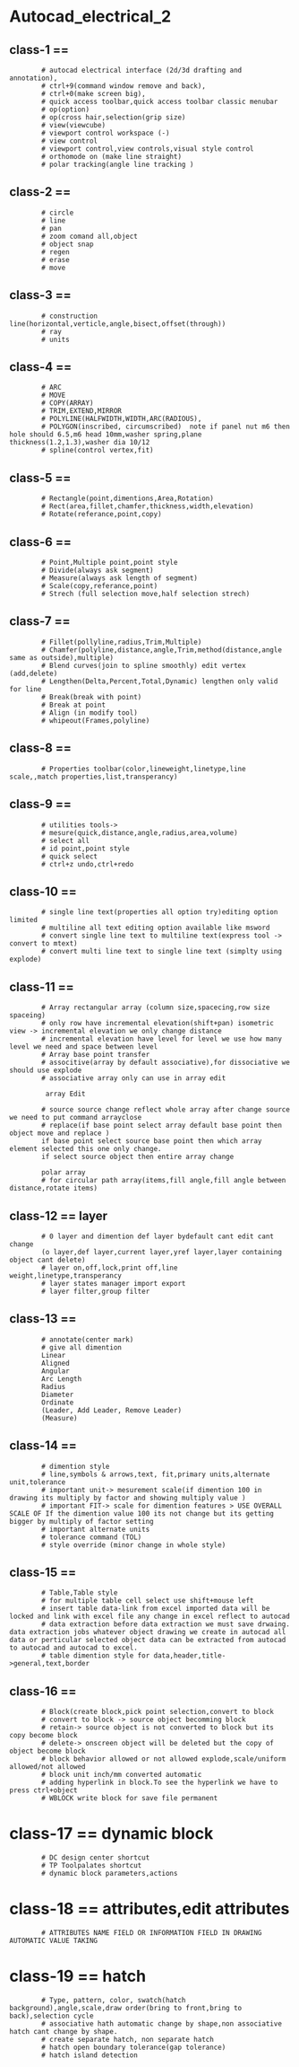 # Autocad_electrical_2
## class-1 == 
            # autocad electrical interface (2d/3d drafting and annotation),
            # ctrl+9(command window remove and back),
            # ctrl+0(make screen big),
            # quick access toolbar,quick access toolbar classic menubar
            # op(option)
            # op(cross hair,selection(grip size)
            # view(viewcube)
            # viewport control workspace (-) 
            # view control
            # viewport control,view controls,visual style control
            # orthomode on (make line straight)
            # polar tracking(angle line tracking )

## class-2 ==
            # circle
            # line
            # pan
            # zoom comand all,object
            # object snap
            # regen
            # erase
            # move
## class-3 == 
            # construction line(horizontal,verticle,angle,bisect,offset(through))
            # ray
            # units
## class-4 == 
            # ARC
            # MOVE 
            # COPY(ARRAY)
            # TRIM,EXTEND,MIRROR
            # POLYLINE(HALFWIDTH,WIDTH,ARC(RADIOUS),
            # POLYGON(inscribed, circumscribed)  note if panel nut m6 then hole should 6.5,m6 head 10mm,washer spring,plane thickness(1.2,1.3),washer dia 10/12
            # spline(control vertex,fit)
## class-5 ==
            # Rectangle(point,dimentions,Area,Rotation)
            # Rect(area,fillet,chamfer,thickness,width,elevation)
            # Rotate(referance,point,copy)
## class-6 ==
            # Point,Multiple point,point style
            # Divide(always ask segment)
            # Measure(always ask length of segment)
            # Scale(copy,referance,point)
            # Strech (full selection move,half selection strech)
## class-7 == 
            # Fillet(pollyline,radius,Trim,Multiple)
            # Chamfer(polyline,distance,angle,Trim,method(distance,angle same as outside),multiple)
            # Blend curves(join to spline smoothly) edit vertex (add,delete)
            # Lengthen(Delta,Percent,Total,Dynamic) lengthen only valid for line
            # Break(break with point)
            # Break at point
            # Align (in modify tool)
            # whipeout(Frames,polyline)
## class-8 ==
            # Properties toolbar(color,lineweight,linetype,line scale,,match properties,list,transperancy)
## class-9 == 
            # utilities tools-> 
            # mesure(quick,distance,angle,radius,area,volume)
            # select all
            # id point,point style
            # quick select
            # ctrl+z undo,ctrl+redo
## class-10 == 
            # single line text(properties all option try)editing option limited
            # multiline all text editing option available like msword 
            # convert single line text to multiline text(express tool -> convert to mtext)
            # convert multi line text to single line text (simplty using explode)
## class-11 == 
            # Array rectangular array (column size,spacecing,row size spaceing)
            # only row have incremental elevation(shift+pan) isometric view -> incremental elevation we only change distance
            # incremental elevation have level for level we use how many level we need and space between level
            # Array base point transfer
            # associtive(array by default associative),for dissociative we should use explode
            # associative array only can use in array edit 
            
             array Edit 
             
            # source source change reflect whole array after change source we need to put command arrayclose
            # replace(if base point select array default base point then object move and replace )  
            if base point select source base point then which array element selected this one only change.
            if select source object then entire array change

            polar array
            # for circular path array(items,fill angle,fill angle between distance,rotate items)
## class-12 == layer
            # 0 layer and dimention def layer bydefault cant edit cant change 
            (o layer,def layer,current layer,yref layer,layer containing object cant delete)
            # layer on,off,lock,print off,line weight,linetype,transperancy
            # layer states manager import export
            # layer filter,group filter
## class-13 == 
            # annotate(center mark)
            # give all dimention 
            Linear
            Aligned
            Angular 
            Arc Length 
            Radius
            Diameter
            Ordinate 
            (Leader, Add Leader, Remove Leader) 
            (Measure)
## class-14 == 
            # dimention style
            # line,symbols & arrows,text, fit,primary units,alternate unit,tolerance
            # important unit-> mesurement scale(if dimention 100 in drawing its multiply by factor and showing multiply value )
            # important FIT-> scale for dimention features > USE OVERALL SCALE OF If the dimention value 100 its not change but its getting bigger by multiply of factor setting
            # important alternate units
            # tolerance command (TOL)
            # style override (minor change in whole style)
## class-15 ==
            # Table,Table style
            # for multiple table cell select use shift+mouse left
            # insert table data-link from excel imported data will be locked and link with excel file any change in excel reflect to autocad 
            # data extraction before data extraction we must save drwaing. data extraction jobs whatever object drawing we create in autocad all data or perticular selected object data can be extracted from autocad to autocad and autocad to excel.
            # table dimention style for data,header,title->general,text,border
## class-16 == 
            # Block(create block,pick point selection,convert to block
            # convert to block -> source object becomming block
            # retain-> source object is not converted to block but its copy become block
            # delete-> onscreen object will be deleted but the copy of object become block
            # block behavior allowed or not allowed explode,scale/uniform allowed/not allowed
            # block unit inch/mm converted automatic
            # adding hyperlink in block.To see the hyperlink we have to press ctrl+object
            # WBLOCK write block for save file permanent
# class-17 == dynamic block
            # DC design center shortcut
            # TP Toolpalates shortcut
            # dynamic block parameters,actions
# class-18 == attributes,edit attributes
            # ATTRIBUTES NAME FIELD OR INFORMATION FIELD IN DRAWING AUTOMATIC VALUE TAKING
# class-19 == hatch
            # Type, pattern, color, swatch(hatch background),angle,scale,draw order(bring to front,bring to back),selection cycle
            # associative hath automatic change by shape,non associative hatch cant change by shape.
            # create separate hatch, non separate hatch
            # hatch open boundary tolerance(gap tolerance)
            # hatch island detection
